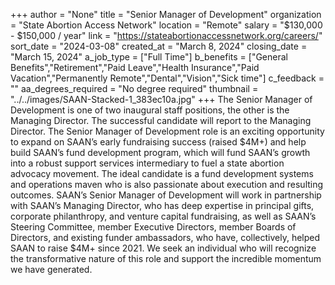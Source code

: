 +++
author = "None"
title = "Senior Manager of Development"
organization = "State Abortion Access Network"
location = "Remote"
salary = "$130,000 - $150,000 / year"
link = "https://stateabortionaccessnetwork.org/careers/"
sort_date = "2024-03-08"
created_at = "March 8, 2024"
closing_date = "March 15, 2024"
a_job_type = ["Full Time"]
b_benefits = ["General Benefits","Retirement","Paid Leave","Health Insurance","Paid Vacation","Permanently Remote","Dental","Vision","Sick time"]
c_feedback = ""
aa_degrees_required = "No degree required"
thumbnail = "../../images/SAAN-Stacked-1_383ec10a.jpg"
+++
The Senior Manager of Development is one of two inaugural staff positions, the other is the Managing Director. The successful candidate will report to the Managing Director. The Senior Manager of Development role is an exciting opportunity to expand on SAAN’s early fundraising success (raised $4M+) and help build SAAN’s fund development program, which will fund SAAN’s growth into a robust support services intermediary to fuel a state abortion advocacy movement. 
The ideal candidate is a fund development systems and operations maven who is also passionate about execution and resulting outcomes. SAAN’s Senior Manager of Development will work in partnership with SAAN’s Managing Director, who has deep expertise in principal gifts, corporate philanthropy, and venture capital fundraising, as well as SAAN’s Steering Committee, member Executive Directors, member Boards of Directors, and existing funder ambassadors, who have, collectively, helped SAAN to raise $4M+ since 2021. We seek an individual who will recognize the transformative nature of this role and support the incredible momentum we have generated.
